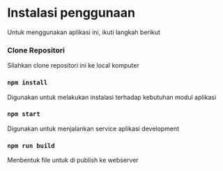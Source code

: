
# Instalasi penggunaan

Untuk menggunakan aplikasi ini, ikuti langkah berikut

### Clone Repositori

Silahkan clone repositori ini ke local komputer

### `npm install`

Digunakan untuk melakukan instalasi terhadap kebutuhan modul aplikasi

### `npm start`

Digunakan untuk menjalankan service aplikasi development

### `npm run build`

Menbentuk file untuk di publish ke webserver